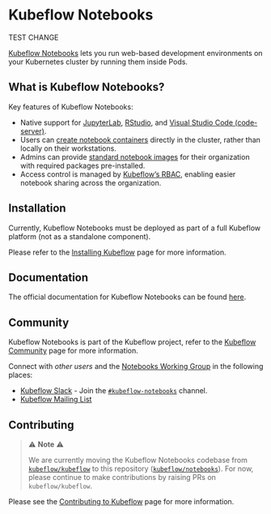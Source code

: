 # Kubeflow Notebooks

TEST CHANGE

[Kubeflow Notebooks](https://www.kubeflow.org/docs/components/notebooks/overview/) lets you run web-based development environments on your Kubernetes cluster by running them inside Pods.

## What is Kubeflow Notebooks?

Key features of Kubeflow Notebooks:

- Native support for [JupyterLab](https://github.com/jupyterlab/jupyterlab), [RStudio](https://github.com/rstudio/rstudio), and [Visual Studio Code (code-server)](https://github.com/coder/code-server).
- Users can [create notebook containers](https://www.kubeflow.org/docs/components/notebooks/quickstart-guide/) directly in the cluster, rather than locally on their workstations.
- Admins can provide [standard notebook images](https://www.kubeflow.org/docs/components/notebooks/container-images/) for their organization with required packages pre-installed.
- Access control is managed by [Kubeflow’s RBAC](https://www.kubeflow.org/docs/components/central-dash/profiles/), enabling easier notebook sharing across the organization.

## Installation

Currently, Kubeflow Notebooks must be deployed as part of a full Kubeflow platform (not as a standalone component).

Please refer to the [Installing Kubeflow](https://www.kubeflow.org/docs/started/installing-kubeflow/) page for more information.

## Documentation

The official documentation for Kubeflow Notebooks can be found [here](https://www.kubeflow.org/docs/components/notebooks/).

## Community

Kubeflow Notebooks is part of the Kubeflow project, refer to the [Kubeflow Community](https://www.kubeflow.org/docs/about/community/) page for more information.

Connect with _other users_ and the [Notebooks Working Group](https://github.com/kubeflow/community/tree/master/wg-notebooks) in the following places:

- [Kubeflow Slack](https://www.kubeflow.org/docs/about/community/#kubeflow-slack) - Join the [`#kubeflow-notebooks`](https://kubeflow.slack.com/archives/CESP7FCQ7) channel.
- [Kubeflow Mailing List](https://groups.google.com/g/kubeflow-discuss)

## Contributing

> ⚠️ __Note__ ⚠️
> 
> We are currently moving the Kubeflow Notebooks codebase from [`kubeflow/kubeflow`](https://github.com/kubeflow/kubeflow) to this repository ([`kubeflow/notebooks`](https://github.com/kubeflow/notebooks)).
> For now, please continue to make contributions by raising PRs on `kubeflow/kubeflow`.

Please see the [Contributing to Kubeflow](https://www.kubeflow.org/docs/about/contributing/) page for more information.
